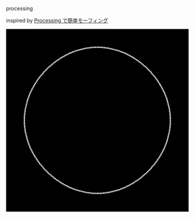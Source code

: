 processing  

inspired by [Processing で簡単モーフィング](https://note.com/deconbatch/n/n4357cc7217e1)

![morphing_demo](./morphing_demo.gif)